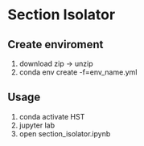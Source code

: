 # Section Isolator

## Create enviroment
1. download zip -> unzip
2. conda env create -f=env_name.yml

## Usage
1. conda activate HST
2. jupyter lab
3. open section_isolator.ipynb
